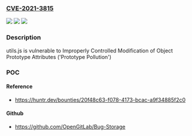 ### [CVE-2021-3815](https://cve.mitre.org/cgi-bin/cvename.cgi?name=CVE-2021-3815)
![](https://img.shields.io/static/v1?label=Product&message=fabiocaccamo%2Futils.js&color=blue)
![](https://img.shields.io/static/v1?label=Version&message=%3C%200.17.2%20&color=brighgreen)
![](https://img.shields.io/static/v1?label=Vulnerability&message=CWE-1321%20Improperly%20Controlled%20Modification%20of%20Object%20Prototype%20Attributes%20('Prototype%20Pollution')&color=brighgreen)

### Description

utils.js is vulnerable to Improperly Controlled Modification of Object Prototype Attributes ('Prototype Pollution')

### POC

#### Reference
- https://huntr.dev/bounties/20f48c63-f078-4173-bcac-a9f34885f2c0

#### Github
- https://github.com/OpenGitLab/Bug-Storage

